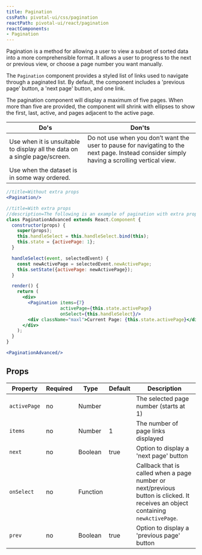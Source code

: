 ```yaml
---
title: Pagination
cssPath: pivotal-ui/css/pagination
reactPath: pivotal-ui/react/pagination
reactComponents:
- Pagination
---
```


Pagination is a method for allowing a user to view a subset of sorted data into a more comprehensible format. It allows a user to progress to the next or previous view, or choose a page number you want manually.

The `Pagination` component provides a styled list of links used to navigate through a paginated list.  By default,
the component includes a 'previous page' button, a 'next page' button, and one link.

The pagination component will display a maximum of five pages. When more than five are provided, the component will shrink with ellipses to show the first, last, active, and pages adjacent to the active page.

Do's         | Don'ts
-------------|----------
Use when it is unsuitable to display all the data on a single page/screen. | Do not use when you don’t want the user to pause for navigating to the next page. Instead consider simply having a scrolling vertical view.
Use when the dataset is in some way ordered. |

```jsx
//title=Without extra props
<Pagination/>
```

```jsx
//title=With extra props
//description=The following is an example of pagination with extra props:
class PaginationAdvanced extends React.Component {
  constructor(props) {
    super(props);
    this.handleSelect = this.handleSelect.bind(this);
    this.state = {activePage: 1};
  }

  handleSelect(event, selectedEvent) {
    const newActivePage = selectedEvent.newActivePage;
    this.setState({activePage: newActivePage});
  }

  render() {
    return (
      <div>
        <Pagination items={7}
                    activePage={this.state.activePage}
                    onSelect={this.handleSelect}/>
        <div className="maxl">Current Page: {this.state.activePage}</div>
      </div>
    );
  }
}

<PaginationAdvanced/>
```

## Props

Property     | Required | Type     | Default | Description
-------------|----------|----------|---------|------------
`activePage` | no       | Number   |         | The selected page number (starts at 1)
`items`      | no       | Number   | 1       | The number of page links displayed
`next`       | no       | Boolean  | true    | Option to display a 'next page' button
`onSelect`   | no       | Function |         | Callback that is called when a page number or next/previous button is clicked. It receives an object containing `newActivePage`.
`prev`       | no       | Boolean  | true    | Option to display a 'previous page' button
